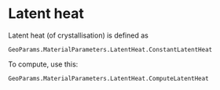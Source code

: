 # Latent heat
Latent heat (of crystallisation) is defined as 
```@docs
GeoParams.MaterialParameters.LatentHeat.ConstantLatentHeat
```
To compute, use this:
```@docs
GeoParams.MaterialParameters.LatentHeat.ComputeLatentHeat
```